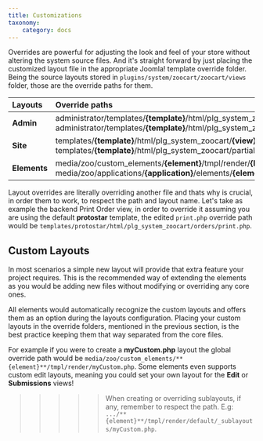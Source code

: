 ```yaml
---
title: Customizations
taxonomy:
    category: docs
---
```


Overrides are powerful for adjusting the look and feel of your store without altering the system source files. And it's straight forward by just placing the customized layout file in the appropriate Joomla! template override folder. Being the source layouts stored in `plugins/system/zoocart/zoocart/views` folder, those are the override paths for them.

| Layouts | Override paths |
| :---------- | :---------- |
| **Admin** | administrator/templates/**{template}**/html/plg_system_zoocart/**{view}**/**{layout}**.php <br /> administrator/templates/**{template}**/html/plg_system_zoocart/partials/**{layout}**.php|
| **Site**  | templates/**{template}**/html/plg_system_zoocart/**{view}**/**{layout}**.php <br /> templates/**{template}**/html/plg_system_zoocart/partials/**{layout}**.php |
| **Elements**  | media/zoo/custom_elements/**{element}**/tmpl/render/**{layout}**.php <br /> media/zoo/applications/**{application}**/elements/**{element}**/tmpl/render/**{layout}**.php |

Layout overrides are literally overriding another file and thats why is crucial, in order them to work, to respect the path and layout name. Let's take as example the backend Print Order view, in order to override it assuming you are using the default **protostar** template, the edited `print.php` override path would be `templates/protostar/html/plg_system_zoocart/orders/print.php`.

## Custom Layouts

In most scenarios a simple new layout will provide that extra feature your project requires. This is the recommended way of extending the elements as you would be adding new files without modifying or overriding any core ones.

All elements would automatically recognize the custom layouts and offers them as an option during the layouts configuration. Placing your custom layouts in the override folders, mentioned in the previous section, is the best practice keeping them that way separated from the core files.

For example if you were to create a **myCustom.php** layout the global override path would be `media/zoo/custom_elements/**{element}**/tmpl/render/myCustom.php`. Some elements even supports custom edit layouts, meaning you could set your own layout for the **Edit** or **Submissions** views!

>>>>> When creating or overriding sublayouts, if any, remember to respect the path. E.g: `.../**{element}**/tmpl/render/default/_sublayouts/myCustom.php`.

